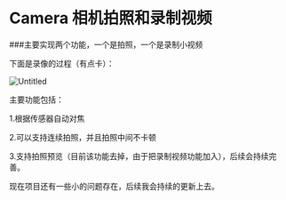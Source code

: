 # Camera 相机拍照和录制视频
###主要实现两个功能，一个是拍照，一个是录制小视频

下面是录像的过程（有点卡）：

![Untitled](/Users/lxrent/Documents/Untitled.gif)



主要功能包括：

1.根据传感器自动对焦

2.可以支持连续拍照，并且拍照中间不卡顿

3.支持拍照预览（目前该功能去掉，由于把录制视频功能加入），后续会持续完善。

现在项目还有一些小的问题存在，后续我会持续的更新上去。